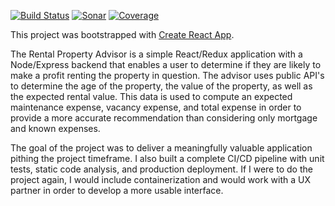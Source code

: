 [![Build Status](https://travis-ci.org/tanichols/rental-property-advisor.svg?branch=master)](https://travis-ci.org/tanichols/rental-property-advisor) [![Sonar](https://sonarcloud.io/api/project_badges/measure?project=rental-property-advisor%3Amaster&metric=alert_status)](https://sonarcloud.io/dashboard?id=rental-property-advisor%3Amaster) [![Coverage](https://sonarcloud.io/api/project_badges/measure?project=rental-property-advisor%3Amaster&metric=coverage)](https://sonarcloud.io/component_measures?id=rental-property-advisor%3Amaster&metric=coverage)

This project was bootstrapped with [Create React App](https://github.com/facebookincubator/create-react-app).

The Rental Property Advisor is a simple React/Redux application with a Node/Express backend that enables a user to determine if they are likely to make a profit renting the property in question. The advisor uses public API's to determine the age of the property, the value of the property, as well as the expected rental value. This data is used to compute an expected maintenance expense, vacancy expense, and total expense in order to provide a more accurate recommendation than considering only mortgage and known expenses.

The goal of the project was to deliver a meaningfully valuable application pithing the project timeframe. I also built a complete CI/CD pipeline with unit tests, static code analysis, and production deployment. If I were to do the project again, I would include containerization and would work with a UX partner in order to develop a more usable interface.
